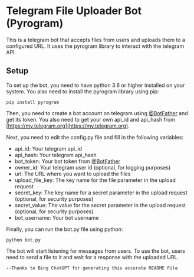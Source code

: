 # Telegram File Uploader Bot (Pyrogram)

This is a telegram bot that accepts files from users and uploads them to a configured URL. It uses the pyrogram library to interact with the telegram API.

## Setup

To set up the bot, you need to have python 3.6 or higher installed on your system. You also need to install the pyrogram library using pip:

`pip install pyrogram`

Then, you need to create a bot account on telegram using [@BotFather](https://t.me/BotFather) and get its token. You also need to get your own api_id and api_hash from [https://my.telegram.org](https://my.telegram.org).

Next, you need to edit the config.py file and fill in the following variables:

- api_id: Your telegram api_id
- api_hash: Your telegram api_hash
- bot_token: Your bot token from [@BotFather](https://t.me/BotFather)
- owner_id: Your telegram user id (optional, for logging purposes)
- url: The URL where you want to upload the files
- upload_file_key: The key name for the file parameter in the upload request
- secret_key: The key name for a secret parameter in the upload request (optional, for security purposes)
- secret_value: The value for the secret parameter in the upload request (optional, for security purposes)
- bot_username: Your bot username

Finally, you can run the bot.py file using python:

`python bot.py`

The bot will start listening for messages from users. To use the bot, users need to send a file to it and wait for a response with the uploaded URL.

`--Thanks to Bing ChatGPT for generating this accurate README File`

